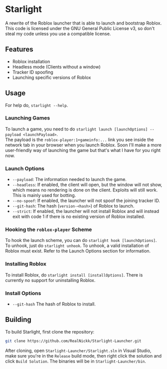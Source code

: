 # Starlight
A rewrite of the Roblox launcher that is able to launch and bootstrap Roblox.\
This code is licensed under the GNU General Public License v3, so don't steal my code unless you use a compatible license.

## Features
- Roblox installation
- Headless mode (Clients without a window)
- Tracker ID spoofing
- Launching specific versions of Roblox

## Usage
For help do, `starlight --help`.

### Launching Games
To launch a game, you need to do `starlight launch [launchOptions] --payload <launchPayload>`.\
The payload is the `roblox-player:1+gameinfo:...` link you see inside the network tab in your browser when you launch Roblox. Soon I'll make a more user-friendly way of launching the game but that's what I have for you right now.

### Launch Options
- `--payload`: The information needed to launch the game.
- `--headless`: If enabled, the client will open, but the window will not show, which means no rendering is done on the client. Exploits will still work. This is mainly used for botting.
- `--no-spoof`: If enabled, the launcher will not spoof the joining tracker ID.
- `--git-hash`: The hash (`version-<hash>`) of Roblox to launch.
- `--strict`: If enabled, the launcher will not install Roblox and will instead exit with code 1 if there is no existing version of Roblox installed.

### Hooking the `roblox-player` Scheme
To hook the launch scheme, you can do `starlight hook [launchOptions]`. To unhook, just do `starlight unhook`. To unhook, a valid installation of Roblox must exist. Refer to the Launch Options section for information.

### Installing Roblox
To install Roblox, do `starlight install [installOptions]`. There is currently no support for uninstalling Roblox.

### Install Options
- `--git-hash` The hash of Roblox to install.

## Building
To build Starlight, first clone the repository:
```bash
git clone https://github.com/RealNickk/Starlight-Launcher.git
```
After cloning, open `Starlight-Launcher/Starlight.sln` in Visual Studio, make sure you're in the `Release` build mode, then right click the solution and click `Build Solution`. The binaries will be in `Starlight-Launcher/bin`.